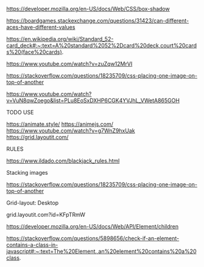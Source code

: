https://developer.mozilla.org/en-US/docs/Web/CSS/box-shadow

https://boardgames.stackexchange.com/questions/31423/can-different-aces-have-different-values

https://en.wikipedia.org/wiki/Standard_52-card_deck#:~:text=A%20standard%2052%2Dcard%20deck,court%20cards%20(face%20cards).

https://www.youtube.com/watch?v=zuZqw12MrVI

https://stackoverflow.com/questions/18235709/css-placing-one-image-on-top-of-another

https://www.youtube.com/watch?v=VuN8qwZoego&list=PLu8EoSxDXHP6CGK4YVJhL_VWetA865GOH

TODO USE

https://animate.style/
https://animejs.com/
https://www.youtube.com/watch?v=g7WnZ9hxUak
https://grid.layoutit.com/


RULES

https://www.ildado.com/blackjack_rules.html


Stacking images

https://stackoverflow.com/questions/18235709/css-placing-one-image-on-top-of-another


Grid-layout: Desktop

grid.layoutit.com?id=KFpTRmW

https://developer.mozilla.org/en-US/docs/Web/API/Element/children

https://stackoverflow.com/questions/5898656/check-if-an-element-contains-a-class-in-javascript#:~:text=The%20Element.,an%20element%20contains%20a%20class.